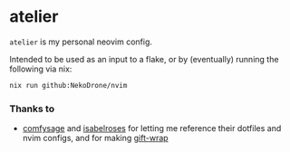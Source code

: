 # atelier

`atelier` is my personal neovim config.

Intended to be used as an input to a flake, or by (eventually) running the following via nix:

```sh
nix run github:NekoDrone/nvim
```

### Thanks to

- [comfysage](https://github.com/comfysage) and [isabelroses](https://github.com/isabelroses) for letting me reference their dotfiles and nvim configs, and for making [gift-wrap](https://github.com/tgirlcloud/gift-wrap)
